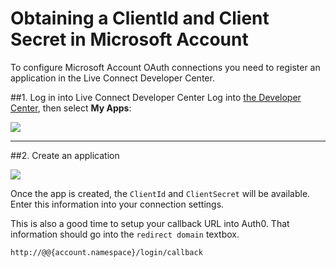 # Obtaining a ClientId and Client Secret in Microsoft Account

To configure Microsoft Account OAuth connections you need to register an application in the Live Connect Developer Center. 

##1. Log in into Live Connect Developer Center
Log into [the Developer Center](http://msdn.microsoft.com/en-us/live/ff519582), then select __My Apps__:

![](img/ma-portal-1.png)

---

##2. Create an application

![](img/ma-portal-2.png)

Once the app is created, the `ClientId` and `ClientSecret` will be available. Enter this information into your connection settings. 

This is also a good time to setup your callback URL into Auth0. That information should go into the `redirect domain` textbox.

	http://@@{account.namespace}/login/callback

